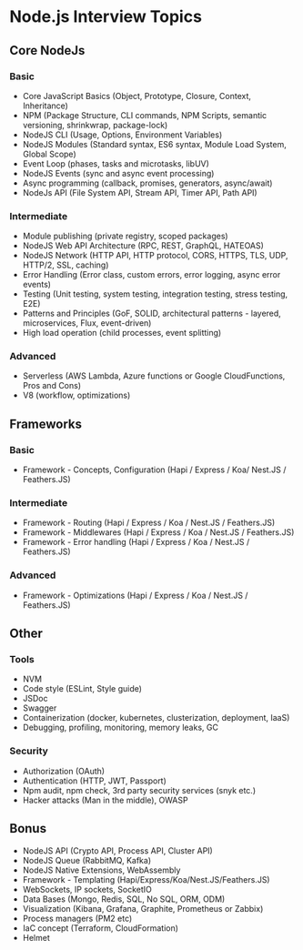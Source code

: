 # Node.js Interview Topics

## Core NodeJs

### Basic

- Core JavaScript Basics (Object, Prototype, Closure, Context, Inheritance)
- NPM (Package Structure, CLI commands, NPM Scripts, semantic versioning, shrinkwrap, package-lock)
- NodeJS CLI (Usage, Options, Environment Variables)
- NodeJS Modules (Standard syntax, ES6 syntax, Module Load System, Global Scope)
- Event Loop (phases, tasks and microtasks, libUV)
- NodeJS Events (sync and async event processing)
- Async programming (callback, promises, generators, async/await)
- NodeJs API (File System API, Stream API, Timer API, Path API)

### Intermediate

- Module publishing (private registry, scoped packages)
- NodeJS Web API Architecture (RPC, REST, GraphQL, HATEOAS)
- NodeJS Network (HTTP API, HTTP protocol, CORS, HTTPS, TLS, UDP, HTTP/2, SSL, caching)
- Error Handling (Error class, custom errors, error logging, async error events)
- Testing (Unit testing, system testing, integration testing, stress testing, E2E)
- Patterns and Principles (GoF, SOLID, architectural patterns - layered, microservices, Flux, event-driven)
- High load operation (child processes, event splitting)

### Advanced

- Serverless (AWS Lambda, Azure functions or Google CloudFunctions, Pros and Cons)
- V8 (workflow, optimizations)

## Frameworks

### Basic

- Framework - Concepts, Configuration (Hapi / Express / Koa/ Nest.JS / Feathers.JS)

### Intermediate

- Framework - Routing (Hapi / Express / Koa / Nest.JS / Feathers.JS)
- Framework - Middlewares (Hapi / Express / Koa / Nest.JS / Feathers.JS)
- Framework - Error handling (Hapi / Express / Koa / Nest.JS / Feathers.JS)

### Advanced

- Framework - Optimizations (Hapi / Express / Koa / Nest.JS / Feathers.JS)

## Other

### Tools

- NVM
- Code style (ESLint, Style guide)
- JSDoc
- Swagger
- Containerization (docker, kubernetes, clusterization, deployment, IaaS)
- Debugging, profiling, monitoring, memory leaks, GC

### Security

- Authorization (OAuth)
- Authentication (HTTP, JWT, Passport)
- Npm audit, npm check, 3rd party security services (snyk etc.)
- Hacker attacks (Man in the middle), OWASP

## Bonus

- NodeJS API (Crypto API, Process API, Cluster API)
- NodeJS Queue (RabbitMQ, Kafka)
- NodeJS Native Extensions, WebAssembly
- Framework - Templating (Hapi/Express/Koa/Nest.JS/Feathers.JS)
- WebSockets, IP sockets, SocketIO
- Data Bases (Mongo, Redis, SQL, No SQL, ORM, ODM)
- Visualization (Kibana, Grafana, Graphite, Prometheus or Zabbix)
- Process managers (PM2 etc)
- IaC concept (Terraform, CloudFormation)
- Helmet
